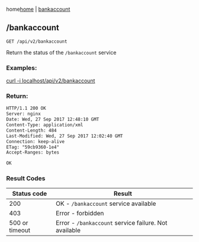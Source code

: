 home[home](/home) | [bankaccount](/docs/api/v2/bankaccount)

## /bankaccount

`GET /api/v2/bankaccount`

Return the status of the `/bankaccount` service

### Examples: 

[curl -i localhost/api/v2/bankaccount](/api/v2/bankaccount)


### Return:
```html
HTTP/1.1 200 OK
Server: nginx
Date: Wed, 27 Sep 2017 12:48:10 GMT
Content-Type: application/xml
Content-Length: 484
Last-Modified: Wed, 27 Sep 2017 12:02:40 GMT
Connection: keep-alive
ETag: "59cb9360-1e4"
Accept-Ranges: bytes

OK
```

### Result Codes
Status code|Result
---|---
200|OK - `/bankaccount` service available
403|Error - forbidden
500 or timeout|Error - `/bankaccount` service failure. Not available
